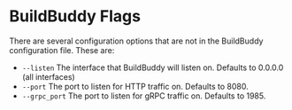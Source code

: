 <!--
{
  "name": "Flags",
  "category": "5eed3e2ace045b343fc0a328"
}
-->
# BuildBuddy Flags

There are several configuration options that are not in the BuildBuddy configuration file. These are:

* ```--listen``` The interface that BuildBuddy will listen on. Defaults to 0.0.0.0 (all interfaces)
* ```--port``` The port to listen for HTTP traffic on. Defaults to 8080.
* ```--grpc_port``` The port to listen for gRPC traffic on. Defaults to 1985.